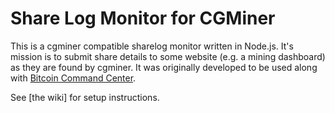 # Share Log Monitor for CGMiner

This is a cgminer compatible sharelog monitor written in Node.js. It's mission is to submit share details to some website (e.g. a mining dashboard) as they are found by cgminer.  It was originally developed to be used along with [Bitcoin Command Center](https://github.com/ervwalter/bitcoin-command).

See [the wiki] for setup instructions.